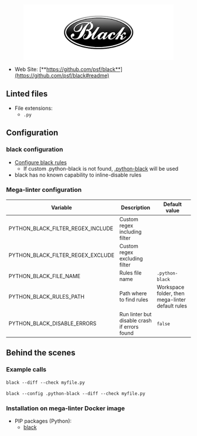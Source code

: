 <!-- markdownlint-disable MD033 MD041 -->
<!-- Generated by .automation/build.py, please do not update manually -->

<div align="center">
  <a href="https://github.com/psf/black#readme" target="blank" title="Visit linter Web Site">
    <img src="https://raw.githubusercontent.com/psf/black/master/docs/_static/logo2-readme.png" alt="black" height="150px">
  </a>
</div>

- Web Site: [**https://github.com/psf/black**](https://github.com/psf/black#readme)

## Linted files

- File extensions:
  - `.py`

## Configuration

### black configuration

- [Configure black rules](https://black.readthedocs.io/en/stable/compatible_configs.html)
  - If custom .python-black is not found, [.python-black](https://github.com/nvuillam/mega-linter/tree/master/TEMPLATES/.python-black) will be used
- black has no known capability to inline-disable rules

### Mega-linter configuration

| Variable | Description | Default value |
| ----------------- | -------------- | -------------- |
| PYTHON_BLACK_FILTER_REGEX_INCLUDE | Custom regex including filter |  |
| PYTHON_BLACK_FILTER_REGEX_EXCLUDE | Custom regex excluding filter |  |
| PYTHON_BLACK_FILE_NAME | Rules file name | `.python-black` |
| PYTHON_BLACK_RULES_PATH | Path where to find rules | Workspace folder, then mega-linter default rules |
| PYTHON_BLACK_DISABLE_ERRORS | Run linter but disable crash if errors found | `false` |

## Behind the scenes

### Example calls

```shell
black --diff --check myfile.py
```

```shell
black --config .python-black --diff --check myfile.py
```


### Installation on mega-linter Docker image

- PIP packages (Python):
  - [black](https://pypi.org/project/black)
